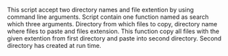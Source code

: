 This script accept two directory names and file extention by using command line arguments. 
Script contain one function named as search which three arguments.
Directory from which files to copy, directory name where files to paste and files extension.
This function copy all files with the given extention from first directory and paste into second directory. 
Second directory has created at run time.
